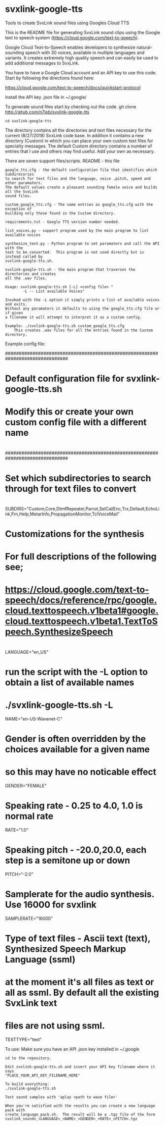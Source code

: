 # svxlink-google-tts
Tools to create SvxLink sound files using Googles Cloud TTS


This is the README file for generating SvxLink sound clips using the Google
text to speech system (https://cloud.google.com/text-to-speech). 

Google Cloud Text-to-Speech enables developers to synthesize natural-sounding 
speech with 30 voices, available in multiple languages and variants. It creates
extremely high quality speech and can easily be used to add additional messages 
to SvxLink.

You have to have a Google Cloud account and an API key to use this code.  Start
by following the directions found here:

https://cloud.google.com/text-to-speech/docs/quickstart-protocol

Install the API key .json file in ~/.google/<your key filename.json>

To generate sound files start by checking out the code.
    git clone http://gitub.com/n7ipb/svxlink-google-tts

    cd svxlink-google-tts

The directory contains all the directories and text files necessary for the current 
(8/27/2018) SvxLink code base.  In addition it contains a new directory (Custom) in
which you can place your own custom text files for specialty messages.   The default 
Custom directory contains a number of entries that I use and others may find useful.
Add your own as necessary.

There are seven support files/scripts.
    README - this file
    
    google_tts.cfg - the default configuration file that identifies which subdirecories
    to search for text files and the language, voice ,pitch, speed and other paramaters.  
    The default values create a pleasant sounding female voice and builds all the SvxLink 
    sound files.
    
    custom_google_tts.cfg - The same entries as google_tts.cfg with the exception of
    building only those found in the Custom directory.
    
    requirements.txt - Google TTS version number needed.
    
    list_voices.py - support program used by the main program to list available voices
    
    synthesize_text.py - Python program to set paramaters and call the API with the
    text to be converted.  This program is not used directly but is instead called by
    svxlink-google-tts.sh.

    svxlink-google-tts.sh - the main program that traverses the directories and creates 
    all the .wav files. 

    Usage: svxlink-google-tts.sh [-L] <config file> "
            -L -- List available Voices"

    Invoked with the -L option it simply prints a list of available voices and exits.
    Without any paramaters it defaults to using the google_tts.cfg file or if given 
    a filename it will attempt to interpret it as a custom config.
    
    Example: ./svxlink-google-tts.sh custom_google_tts.cfg
        This creates .wav files for all the entries found in the Custom directory.
        

Example config file:

###############################################################################
#
# Default configuration file for svxlink-google-tts.sh 
#
# Modify this or create your own custom config file with a different name
#
###############################################################################
# Set which subdirectories to search through for text files to convert
# 
SUBDIRS="Custom,Core,DtmfRepeater,Parrot,SelCallEnc,Trx,Default,EchoLink,Frn,Help,MetarInfo,PropagationMonitor,TclVoiceMail"

#
#
# Customizations for the synthesis
#
# For full descriptions of the following see;
# https://cloud.google.com/text-to-speech/docs/reference/rpc/google.cloud.texttospeech.v1beta1#google.cloud.texttospeech.v1beta1.TextToSpeech.SynthesizeSpeech
# 
LANGUAGE="en_US"
# run the script with the -L option to obtain a list of available names
# ./svxlink-google-tts.sh -L
NAME="en-US-Wavenet-C"
# Gender is often overridden by the choices available for a given name
# so this may have no noticable effect
GENDER="FEMALE"
# Speaking rate - 0.25 to 4.0, 1.0 is normal rate
RATE="1.0"
# Speaking pitch - -20.0,20.0, each step is a semitone up or down
PITCH="-2.0"
# Samplerate for the audio synthesis.   Use 16000 for svxlink
SAMPLERATE="16000"
#
# Type of text files - Ascii text (text),  Synthesized Speech Markup Language (ssml)
# at the moment it's all files as text or all as ssml.   By default all the existing SvxLink text 
# files are not using ssml.
TEXTTYPE="text"

To use:
    Make sure you have an API .json key installed in ~/.google
    
    cd to the repository.
    
    Edit svxlink-google-tts.sh and insert your API key filename where it says
    "PLACE_YOUR_API_KEY_FILENAME_HERE"
    
    To build everything:
    ./svxlink-google-tts.sh
    
    Test sound samples with 'aplay <path to wave file>'
    
    When you're satisfied with the results you can create a new language pack with
    create_language_pack.sh.  The result will be a .tgz file of the form
    svxlink_sounds_<LANGUAGE>_<NAME>_<GENDER>_<RATE>_<PITCH>.tgz
    
